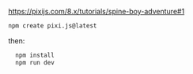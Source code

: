 https://pixijs.com/8.x/tutorials/spine-boy-adventure#1

```bash
npm create pixi.js@latest
```

then:

```bash
  npm install
  npm run dev
```
